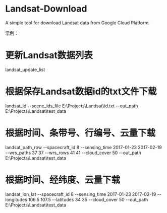 # Landsat-Download
A simple tool for download Landsat data from Google Cloud Platform.

示例：

# 更新Landsat数据列表
landsat_update_list

# 根据保存Landsat数据id的txt文件下载
landsat_id --scene_ids_file E:\Projects\Landsat\id.txt --out_path E:\Projects\Landsat\test_data

# 根据时间、条带号、行编号、云量下载
landsat_path_row --spacecraft_id 8 --sensing_time 2017-01-23 2017-02-19 --wrs_paths 37 37 --wrs_rows 41 41 --cloud_cover 50 --out_path E:\Projects\Landsat\test_data

# 根据时间、经纬度、云量下载
landsat_lon_lat --spacecraft_id 8 --sensing_time 2017-01-23 2017-02-19 --longitudes 106.5 107.5 --latitudes 34 35 --cloud_cover 50 --out_path E:\Projects\Landsat\test_data
